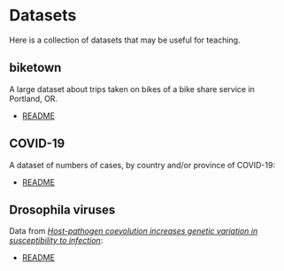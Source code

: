 # Datasets

Here is a collection of datasets that may be useful for teaching.


## biketown

A large dataset about trips taken on bikes of a bike share service in Portland, OR.

- [README](biketown/README.md)


## COVID-19

A dataset of numbers of cases, by country and/or province of COVID-19:

- [README](COVID-19/README_STATS.md)


## Drosophila viruses

Data from [*Host-pathogen coevolution increases genetic variation in susceptibility to infection*](https://elifesciences.org/articles/46440):

- [README](drosophila-viruses/README.md)

